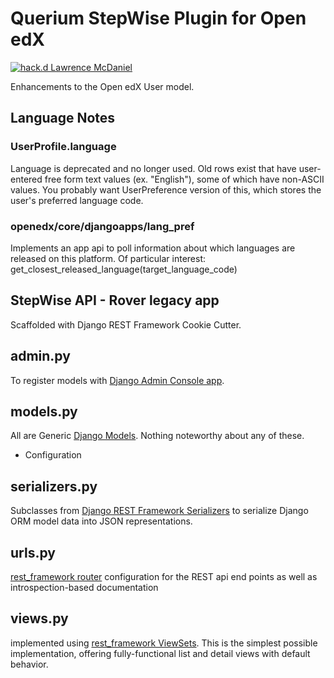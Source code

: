 Querium StepWise Plugin for Open edX
============================
[![hack.d Lawrence McDaniel](https://img.shields.io/badge/hack.d-Lawrence%20McDaniel-orange.svg)](https://lawrencemcdaniel.com)

Enhancements to the Open edX User model. 

## Language Notes

### UserProfile.language

Language is deprecated and no longer used. Old rows exist that have
user-entered free form text values (ex. "English"), some of which have
non-ASCII values. You probably want UserPreference version of this, which
stores the user's preferred language code. 


### openedx/core/djangoapps/lang_pref

Implements an app api to poll information about which languages are released 
on this platform. Of particular interest: get_closest_released_language(target_language_code)

## StepWise API - Rover legacy app
Scaffolded with Django REST Framework Cookie Cutter.

admin.py
--------
To register models with [Django Admin Console app](https://docs.djangoproject.com/en/2.1/ref/contrib/admin/).


models.py
--------
All are Generic [Django Models](https://docs.djangoproject.com/en/2.1/topics/db/models/). Nothing noteworthy about any of these.
- Configuration

serializers.py
--------
Subclasses from [Django REST Framework Serializers](https://www.django-rest-framework.org/api-guide/serializers/) to serialize Django ORM model data into JSON representations.

urls.py
--------
[rest_framework router](https://www.django-rest-framework.org/api-guide/routers/) configuration for the REST api end points as well as introspection-based documentation

views.py
--------
implemented using [rest_framework ViewSets](https://www.django-rest-framework.org/api-guide/viewsets/). This is the simplest possible implementation, offering fully-functional list and detail views with default behavior.
